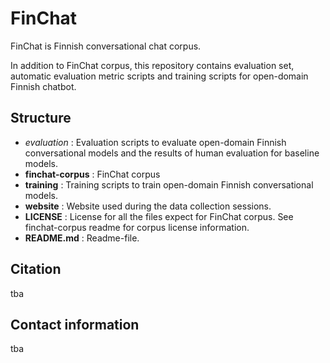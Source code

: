 # FinChat

FinChat is Finnish conversational chat corpus.

In addition to FinChat corpus, this repository contains evaluation set, automatic evaluation metric scripts and training scripts for open-domain Finnish chatbot.

## Structure
- *evaluation* : Evaluation scripts to evaluate open-domain Finnish conversational models and the results of human evaluation for baseline models.
- **finchat-corpus** : FinChat corpus
- **training** : Training scripts to train open-domain Finnish conversational models.
- **website** : Website used during the data collection sessions.
- **LICENSE** : License for all the files expect for FinChat corpus. See finchat-corpus readme for corpus license information.
- **README.md** : Readme-file.

## Citation
tba

## Contact information
tba

